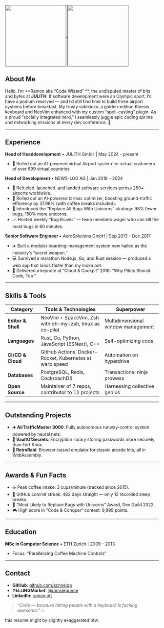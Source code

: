 <a href="">
  <img height=200 align="center" src="https://github-readme-stats.vercel.app/api?username=schneipp" />
</a>
<a href="">
  <img height=200 align="center" src="https://github-readme-stats.vercel.app/api/top-langs?username=schneipp&layout=compact&langs_count=8&card_width=320" />
</a>

## About Me

Hello, I’m **Ramon aka “Code Wizard” **, the undisputed master of bits and bytes at **JULITH**. 
If software development were an Olympic sport, I’d have a podium reserved — and I’d still find time to build three airport systems before breakfast. My trusty sidekicks: a golden-edition Kinesis keyboard and NeoVim enhanced with my custom “spell-casting” plugin. As a proud “socially integrated nerd,” I seamlessly juggle epic coding sprints and networking missions at every dev conference. 🚀

---

## Experience

**Head of Headdevelopment** • JULITH GmbH | May 2024 - present
* 🤖 Rolled out an AI-powered virtual Airport system for virtual customers of over 699 virtual countries


**Head of Development** • NEWS-LOG AG | Jan 2018 – 2024

* 🛫 Refueled, launched, and landed software services across 250+ airports worldwide.
* 🤖 Rolled out an AI-powered tarmac optimizer, boosting ground-traffic efficiency by 37.98% (with coffee breaks included).
* 🔧 Introduced the “Replace All Bugs With Unicorns” strategy: 98% fewer bugs, 150% more unicorns.
* 📈 Hosted weekly “Bug Brawls” — team members wager who can kill the most bugs in 60 minutes.

**Senior Software Engineer** • AeroSolutions GmbH | Sep 2013 – Dec 2017

* ✈️ Built a modular boarding-management system now hailed as the industry’s “secret weapon.”
* 💻 Survived a marathon Node.js, Go, and Rust session — produced a web app that loads faster than my moka pot.
* 🎤 Delivered a keynote at “Cloud & Cockpit” 2016: “Why Pilots Should Code, Too.”

---

## Skills & Tools

| Category           | Tools & Technologies                                    | Superpower                         |
| ------------------ | ------------------------------------------------------- | ---------------------------------- |
| **Editor & Shell** | NeoVim + SpaceVim, Zsh with oh-my-zsh, tmux as co-pilot | Multidimensional window management |
| **Languages**      | Rust, Go, Python, JavaScript (ESNext), C++              | Self-optimizing code               |
| **CI/CD & Cloud**  | GitHub Actions, Docker-Rocket, Kubernetes at warp speed | Automation on hyperdrive           |
| **Databases**      | PostgreSQL, Redis, CockroachDB                          | Transactional ninja prowess        |
| **Open Source**    | Maintainer of 7 repos, contributor to 12 projects       | Harnessing collective genius       |

---

## Outstanding Projects

* **✈️ AirTrafficMaster 3000**: Fully autonomous runway-control system powered by neural nets.
* **🔐 VaultOfSecrets**: Encryption library storing passwords more securely than Fort Knox.
* **👾 RetroRaid**: Browser-based emulator for classic arcade hits, all in WebAssembly.

---

## Awards & Fun Facts

* ☕ Peak coffee intake: 3 cups/minute (tracked since 2015).
* 📅 GitHub commit streak: 482 days straight — only 12 recorded sleep breaks.
* 🦄 “Most Likely to Replace Bugs with Unicorns” Award, Dev Guild 2022.
* 🎮 High score in “Code & Conquer” contest: 9,999 points.

---

## Education

**MSc in Computer Science** • ETH Zurich | 2009 – 2013

* Focus: “Parallelizing Coffee Machine Controls”

---

## Contact

* **GitHub**: [github.com/schneipp](https://github.com/schneipp)
* **YELLINGMarket**: [@ramsleprince](https://twitter.com/ramsleprince)
* **LinkedIn**: [ramon ott]([https://www.linkedin.com/in/ramon-schneider](https://www.linkedin.com/in/ramon-ott-634237b1/))

> *“Code — because hitting people with a keyboard is fucking awesome.”* 💥


this resume might by slightly exaggerated btw.
